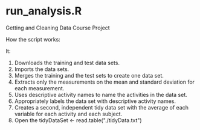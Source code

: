 run_analysis.R
==============

Getting and Cleaning Data Course Project

How the script works:

It:

1. Downloads the training and test data sets.
2. Imports the data sets.
3. Merges the training and the test sets to create one data set.
4. Extracts only the measurements on the mean and standard deviation for each measurement.
5. Uses descriptive activity names to name the activities in the data set.
6. Appropriately labels the data set with descriptive activity names.
7. Creates a second, independent tidy data set with the average of each variable for each activity and each subject.
8. Open the tidyDataSet <- read.table("./tidyData.txt")

